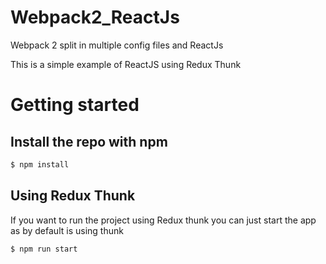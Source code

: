 # Webpack2_ReactJs
Webpack 2 split in multiple config files and ReactJs

This is a simple example of ReactJS using Redux Thunk

# Getting started

## Install the repo with npm

```sh
$ npm install
```
## Using Redux Thunk

If you want to run the project using Redux thunk you can just start the app
as by default is using thunk

```sh
$ npm run start
```
